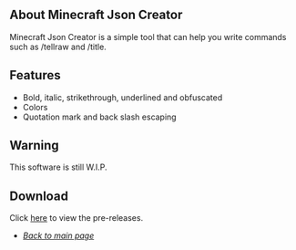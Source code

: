 ## About Minecraft Json Creator

Minecraft Json Creator is a simple tool that can help you write commands such as /tellraw and /title.

## Features

- Bold, italic, strikethrough, underlined and obfuscated
- Colors
- Quotation mark and back slash escaping

## Warning

This software is still W.I.P.

## Download

Click [here](https://github.com/Phykro12/json-creator/releases) to view the pre-releases.


* [*Back to main page*](https://phykro12.github.io/)
